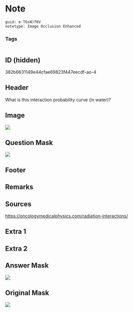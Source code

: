 # Note
```
guid: e-T6sN)f0V
notetype: Image Occlusion Enhanced
```

### Tags
```
```

## ID (hidden)
382b6631149e44cfae69823f447eecdf-ao-4

## Header
What is this interaction probability curve (in water)?

## Image
<img src="tmpxnbheprt.png" />

## Question Mask
<img src="382b6631149e44cfae69823f447eecdf-ao-4-Q.svg" />

## Footer


## Remarks


## Sources
https://oncologymedicalphysics.com/radiation-interactions/

## Extra 1


## Extra 2


## Answer Mask
<img src="382b6631149e44cfae69823f447eecdf-ao-4-A.svg" />

## Original Mask
<img src="382b6631149e44cfae69823f447eecdf-ao-O.svg" />
